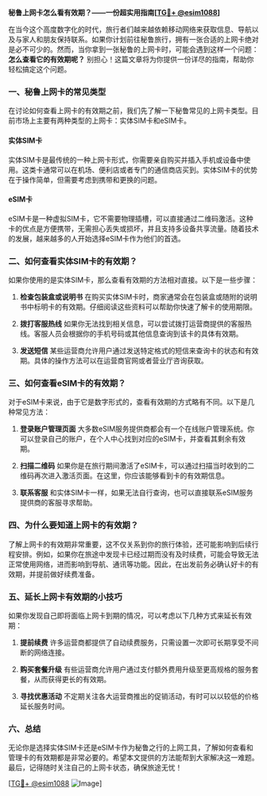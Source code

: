 **秘鲁上网卡怎么看有效期？——一份超实用指南[[TG💪+ @esim1088](https://t.me/s/esim1088)]**

在当今这个高度数字化的时代，旅行者们越来越依赖移动网络来获取信息、导航以及与家人和朋友保持联系。如果你计划前往秘鲁旅行，拥有一张合适的上网卡绝对是必不可少的。然而，当你拿到一张秘鲁的上网卡时，可能会遇到这样一个问题：**怎么查看它的有效期呢？** 别担心！这篇文章将为你提供一份详尽的指南，帮助你轻松搞定这个问题。

### 一、秘鲁上网卡的常见类型

在讨论如何查看上网卡的有效期之前，我们先了解一下秘鲁常见的上网卡类型。目前市场上主要有两种类型的上网卡：实体SIM卡和eSIM卡。

#### 实体SIM卡
实体SIM卡是最传统的一种上网卡形式，你需要亲自购买并插入手机或设备中使用。这类卡通常可以在机场、便利店或者专门的通信商店买到。实体SIM卡的优势在于操作简单，但需要考虑到携带和更换的问题。

#### eSIM卡
eSIM卡是一种虚拟SIM卡，它不需要物理插槽，可以直接通过二维码激活。这种卡的优点是方便携带，无需担心丢失或损坏，并且支持多设备共享流量。随着技术的发展，越来越多的人开始选择eSIM卡作为他们的首选。

### 二、如何查看实体SIM卡的有效期？

如果你使用的是实体SIM卡，那么查看有效期的方法相对直接。以下是一些步骤：

1. **检查包装盒或说明书**
   在购买实体SIM卡时，商家通常会在包装盒或随附的说明书中标明卡的有效期。仔细阅读这些资料可以帮助你快速了解卡的使用期限。

2. **拨打客服热线**
   如果你无法找到相关信息，可以尝试拨打运营商提供的客服热线。客服人员会根据你的手机号码或其他信息查询到该卡的具体有效期。

3. **发送短信**
   某些运营商允许用户通过发送特定格式的短信来查询卡的状态和有效期。具体的操作方法可以在运营商官网或者营业厅咨询获取。

### 三、如何查看eSIM卡的有效期？

对于eSIM卡来说，由于它是数字形式的，查看有效期的方式略有不同。以下是几种常见方法：

1. **登录账户管理页面**
   大多数eSIM服务提供商都会有一个在线账户管理系统。你可以登录自己的账户，在个人中心找到对应的eSIM卡，并查看其剩余有效期。

2. **扫描二维码**
   如果你是在旅行期间激活了eSIM卡，可以通过扫描当时收到的二维码再次进入激活页面。在这里，你应该能够看到卡的有效期信息。

3. **联系客服**
   和实体SIM卡一样，如果无法自行查询，也可以直接联系eSIM服务提供商的客服寻求帮助。

### 四、为什么要知道上网卡的有效期？

了解上网卡的有效期非常重要，这不仅关系到你的旅行体验，还可能影响到后续行程安排。例如，如果你在旅途中发现卡已经过期而没有及时续费，可能会导致无法正常使用网络，进而影响到导航、通讯等功能。因此，在出发前务必确认好卡的有效期，并提前做好续费准备。

### 五、延长上网卡有效期的小技巧

如果你发现自己即将面临上网卡到期的情况，可以考虑以下几种方式来延长有效期：

1. **提前续费**
   许多运营商都提供了自动续费服务，只需设置一次即可长期享受不间断的网络连接。

2. **购买套餐升级**
   有些运营商允许用户通过支付额外费用升级至更高规格的服务套餐，从而获得更长的有效期。

3. **寻找优惠活动**
   不定期关注各大运营商推出的促销活动，有时可以以较低的价格延长服务时间。

### 六、总结

无论你是选择实体SIM卡还是eSIM卡作为秘鲁之行的上网工具，了解如何查看和管理卡的有效期都是非常必要的。希望本文提供的方法能帮到大家解决这一难题。最后，记得随时关注自己的上网卡状态，确保旅途无忧！

[[TG💪+ @esim1088](https://t.me/s/esim1088) ![Image](https://i.postimg.cc/4NQfJmqS/Snipaste-2025-05-13-00-14-12.png)]